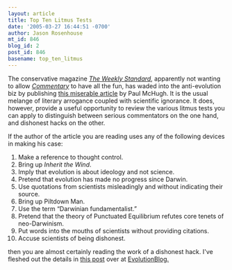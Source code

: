 ```yaml
---
layout: article
title: Top Ten Litmus Tests
date: '2005-03-27 16:44:51 -0700'
author: Jason Rosenhouse
mt_id: 846
blog_id: 2
post_id: 846
basename: top_ten_litmus
---
```

<p>The conservative magazine <a href=http://www.weeklystandard.com/><i>The Weekly Standard</i></a>, apparently not wanting to allow <a href=http://www.commentarymagazine.com><i>Commentary</i></a> to have all the fun, has waded into the anti-evolution biz by publishing <a href=http://www.weeklystandard.com/Content/Protected/Articles/000/000/005/377xndpp.asp>this miserable article</a> by Paul McHugh.  It is the usual melange of literary arrogance coupled with scientific ignorance.  It does, however, provide a useful opportunity to review the various litmus tests you can apply to distinguish between serious commentators on the one hand, and dishonest hacks on the other.</p>

<p>If the author of the article you are reading uses any of the following devices in making his case:
<ol>
<li>  Make a reference to thought control.
<li>  Bring up <I>Inherit the Wind</I>.
<li>  Imply that evolution is about ideology and not science.
<li>  Pretend that evolution has made no progress since Darwin.
<li>  Use quotations from scientists misleadingly and without indicating their source.
<li>  Bring up Piltdown Man.
<li>  Use the term &ldquo;Darwinian fundamentalist.&rdquo;
<li>  Pretend that the theory of Punctuated Equilibrium refutes core tenets of neo-Darwinism.
<li>  Put words into the mouths of scientists without providing citations.
<li>  Accuse scientists of being dishonest.
</ol>  
then you are almost certainly reading the work of a dishonest hack.  I've fleshed out the details in <a href=http://evolutionblog.blogspot.com/2005/03/litmus-tests.html>this post</a> over at <a href=http://evolutionblog.blogspot.com>EvolutionBlog.</a>
